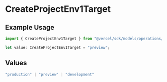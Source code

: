 # CreateProjectEnv1Target

## Example Usage

```typescript
import { CreateProjectEnv1Target } from "@vercel/sdk/models/operations/createprojectenv.js";

let value: CreateProjectEnv1Target = "preview";
```

## Values

```typescript
"production" | "preview" | "development"
```